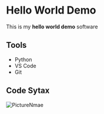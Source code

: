# Hello World Demo

This is my **hello world demo** software

## Tools
* Python
* VS Code
* Git

## Code Sytax

![PictureNmae](IMG_9002.JPG)